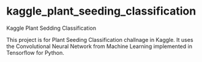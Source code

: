 # kaggle_plant_seeding_classification
Kaggle Plant Sedding Classification

This project is for Plant Seeding Classification challnage in Kaggle.
It uses the Convolutional Neural Network from Machine Learning implemented in Tensorflow for Python.
